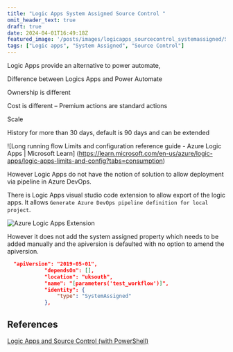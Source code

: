 ```yaml
---
title: "Logic Apps System Assigned Source Control "
omit_header_text: true
draft: true
date: 2024-04-01T16:49:18Z
featured_image: '/posts/images/logicapps_sourcecontrol_systemassigned/SetInReview.png'
tags: ["Logic apps", "System Assigned", "Source Control"]
---
```


Logic Apps provide an alternative to power automate,

Difference between Logics Apps and Power Automate 

Ownership is different 

Cost is different – Premium actions are standard actions 

Scale  

History for more than 30 days, default is 90 days and can be extended 

![Long running flow Limits and configuration reference guide - Azure Logic Apps | Microsoft Learn] (https://learn.microsoft.com/en-us/azure/logic-apps/logic-apps-limits-and-config?tabs=consumption)

However Logic Apps do not have the notion of solution to allow deployment via pipeline in Azure DevOps.

There is Logic Apps visual studio code extension to allow export of the logic apps. It allows `Generate Azure DevOps pipeline definition for local project`.


![Azure Logic Apps Extension](../images/logicapps_sourcecontrol_systemassigned/AzureLogicApps_Extension.png)

However it does not add the system assigned property which needs to be added manually and the apiversion is defaulted with no option to amend the apiversion.

```json
  "apiVersion": "2019-05-01",
            "dependsOn": [],
            "location": "uksouth",
            "name": "[parameters('test_workflow')]",
            "identity": {
                "type": "SystemAssigned"
            },
```



## References
[Logic Apps and Source Control (with PowerShell)](https://sqlkover.com/logic-apps-and-source-control-with-powershell/)